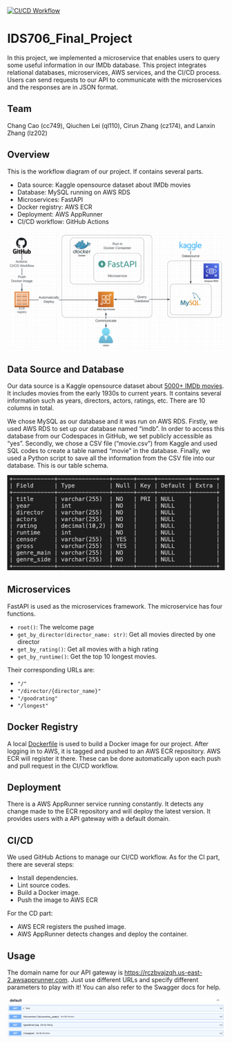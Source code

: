 [![CI/CD Workflow](https://github.com/nogibjj/IDS706_Final_Project/actions/workflows/python-app.yml/badge.svg)](https://github.com/nogibjj/IDS706_Final_Project/actions/workflows/python-app.yml)

# IDS706_Final_Project

In this project, we implemented a microservice that enables users to query some useful information in our IMDb database. This project integrates relational databases, microservices, AWS services, and the CI/CD process. Users can send requests to our API to communicate with the microservices and the responses are in JSON format.

## Team

Chang Cao (cc749), Qiuchen Lei (ql110), Cirun Zhang (cz174), and Lanxin Zhang (lz202)

## Overview

This is the workflow diagram of our project. If contains several parts.

- Data source: Kaggle opensource dataset about IMDb movies
- Database: MySQL running on AWS RDS
- Microservices: FastAPI
- Docker registry: AWS ECR
- Deployment: AWS AppRunner
- CI/CD workflow: GitHub Actions

![diagram](diagram.png)

## Data Source and Database

Our data source is a Kaggle opensource dataset about [5000+ IMDb movies](https://www.kaggle.com/datasets/rakkesharv/imdb-5000-movies-multiple-genres-dataset). It includes movies from the early 1930s to current years. It contains several information such as years, directors, actors, ratings, etc. There are 10 columns in total.

We chose MySQL as our database and it was run on AWS RDS. Firstly, we used AWS RDS to set up our database named “imdb”. In order to access this database from our Codespaces in GitHub, we set publicly accessible as “yes”. Secondly, we chose a CSV file (“movie.csv”) from Kaggle and used SQL codes to create a table named “movie” in the database. Finally, we used a Python script to save all the information from the CSV file into our database. This is our table schema.

![schema](schema.JPG)

## Microservices

FastAPI is used as the microservices framework. The microservice has four functions.

- ```root()```: The welcome page
- ```get_by_director(director_name: str)```: Get all movies directed by one director
- ```get_by_rating()```: Get all movies with a high rating
- ```get_by_runtime()```: Get the top 10 longest movies.

Their corresponding URLs are:

- ```"/"```
- ```"/director/{director_name}"```
- ```"/goodrating"```
- ```"/longest"```

## Docker Registry

A local [Dockerfile](https://github.com/nogibjj/IDS706_Final_Project/blob/85fb8f40f4a30191bd60aa6a2d6ce387336bc681/Dockerfile) is used to build a Docker image for our project. After logging in to AWS, it is tagged and pushed to an AWS ECR repository. AWS ECR will register it there. These can be done automatically upon each push and pull request in the CI/CD workflow.

## Deployment

There is a AWS AppRunner service running constantly. It detects any change made to the ECR repository and will deploy the latest version. It provides users with a API gateway with a default domain.

## CI/CD

We used GitHub Actions to manage our CI/CD workflow. As for the CI part, there are several steps:

- Install dependencies.
- Lint source codes.
- Build a Docker image.
- Push the image to AWS ECR

For the CD part:

- AWS ECR registers the pushed image.
- AWS AppRunner detects changes and deploy the container.

## Usage

The domain name for our API gateway is https://rczbvajzqh.us-east-2.awsapprunner.com. Just use different URLs and specify different parameters to play with it! You can also refer to the Swagger docs for help.

![docs](docs.png)
